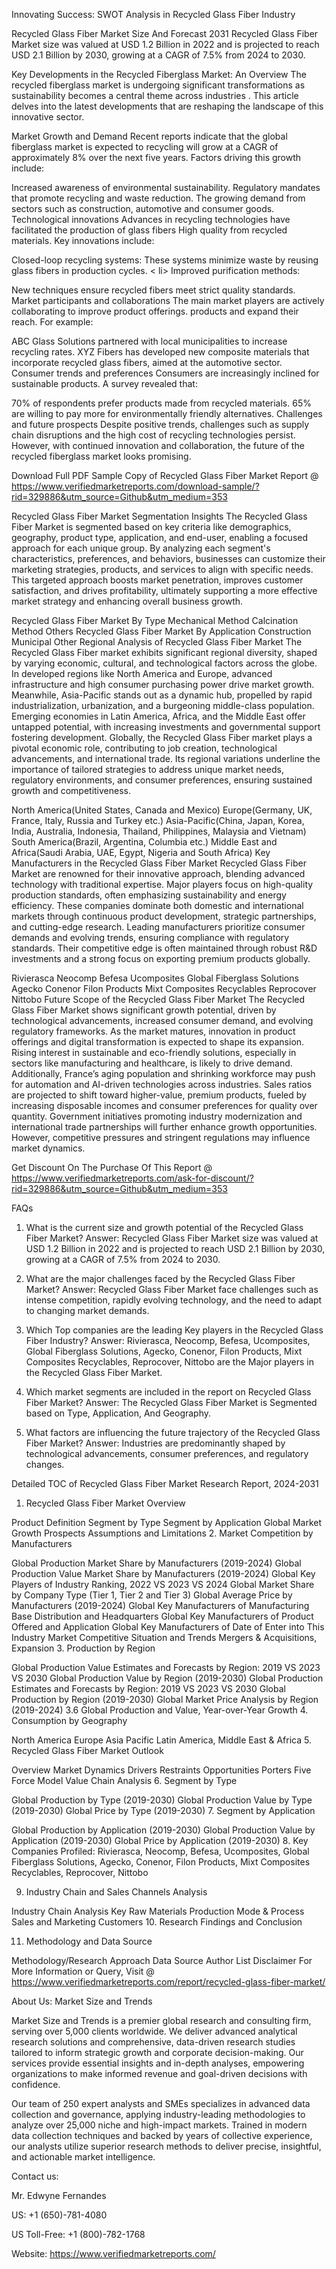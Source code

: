 Innovating Success: SWOT Analysis in Recycled Glass Fiber Industry


Recycled Glass Fiber Market Size And Forecast 2031
Recycled Glass Fiber Market size was valued at USD 1.2 Billion in 2022 and is projected to reach USD 2.1 Billion by 2030, growing at a CAGR of 7.5% from 2024 to 2030.

Key Developments in the Recycled Fiberglass Market: An Overview
The recycled fiberglass market is undergoing significant transformations as sustainability becomes a central theme across industries . This article delves into the latest developments that are reshaping the landscape of this innovative sector.

Market Growth and Demand
Recent reports indicate that the global fiberglass market is expected to recycling will grow at a CAGR of approximately 8% over the next five years. Factors driving this growth include:

Increased awareness of environmental sustainability.
Regulatory mandates that promote recycling and waste reduction.
The growing demand from sectors such as construction, automotive and consumer goods.
Technological innovations
Advances in recycling technologies have facilitated the production of glass fibers High quality from recycled materials. Key innovations include:

Closed-loop recycling systems: These systems minimize waste by reusing glass fibers in production cycles.
< li>
Improved purification methods:

New techniques ensure recycled fibers meet strict quality standards.
Market participants and collaborations
The main market players are actively collaborating to improve product offerings. products and expand their reach. For example:

ABC Glass Solutions partnered with local municipalities to increase recycling rates.
XYZ Fibers has developed new composite materials that incorporate recycled glass fibers, aimed at the automotive sector.
Consumer trends and preferences
Consumers are increasingly inclined for sustainable products. A survey revealed that:

70% of respondents prefer products made from recycled materials.
65% are willing to pay more for environmentally friendly alternatives.
Challenges and future prospects
Despite positive trends, challenges such as supply chain disruptions and the high cost of recycling technologies persist. However, with continued innovation and collaboration, the future of the recycled fiberglass market looks promising.

Download Full PDF Sample Copy of Recycled Glass Fiber Market Report @ https://www.verifiedmarketreports.com/download-sample/?rid=329886&utm_source=Github&utm_medium=353

Recycled Glass Fiber Market Segmentation Insights
The Recycled Glass Fiber Market is segmented based on key criteria like demographics, geography, product type, application, and end-user, enabling a focused approach for each unique group. By analyzing each segment's characteristics, preferences, and behaviors, businesses can customize their marketing strategies, products, and services to align with specific needs. This targeted approach boosts market penetration, improves customer satisfaction, and drives profitability, ultimately supporting a more effective market strategy and enhancing overall business growth.

Recycled Glass Fiber Market By Type
Mechanical Method
Calcination Method
Others
Recycled Glass Fiber Market By Application
Construction
Municipal
Other
Regional Analysis of Recycled Glass Fiber Market
The Recycled Glass Fiber market exhibits significant regional diversity, shaped by varying economic, cultural, and technological factors across the globe. In developed regions like North America and Europe, advanced infrastructure and high consumer purchasing power drive market growth. Meanwhile, Asia-Pacific stands out as a dynamic hub, propelled by rapid industrialization, urbanization, and a burgeoning middle-class population. Emerging economies in Latin America, Africa, and the Middle East offer untapped potential, with increasing investments and governmental support fostering development. Globally, the Recycled Glass Fiber market plays a pivotal economic role, contributing to job creation, technological advancements, and international trade. Its regional variations underline the importance of tailored strategies to address unique market needs, regulatory environments, and consumer preferences, ensuring sustained growth and competitiveness.

North America(United States, Canada and Mexico)
Europe(Germany, UK, France, Italy, Russia and Turkey etc.)
Asia-Pacific(China, Japan, Korea, India, Australia, Indonesia, Thailand, Philippines, Malaysia and Vietnam)
South America(Brazil, Argentina, Columbia etc.)
Middle East and Africa(Saudi Arabia, UAE, Egypt, Nigeria and South Africa)
Key Manufacturers in the Recycled Glass Fiber Market
Recycled Glass Fiber Market are renowned for their innovative approach, blending advanced technology with traditional expertise. Major players focus on high-quality production standards, often emphasizing sustainability and energy efficiency. These companies dominate both domestic and international markets through continuous product development, strategic partnerships, and cutting-edge research. Leading manufacturers prioritize consumer demands and evolving trends, ensuring compliance with regulatory standards. Their competitive edge is often maintained through robust R&D investments and a strong focus on exporting premium products globally.

Rivierasca
Neocomp
Befesa
Ucomposites
Global Fiberglass Solutions
Agecko
Conenor
Filon Products
Mixt Composites Recyclables
Reprocover
Nittobo
Future Scope of the Recycled Glass Fiber Market
The Recycled Glass Fiber Market shows significant growth potential, driven by technological advancements, increased consumer demand, and evolving regulatory frameworks. As the market matures, innovation in product offerings and digital transformation is expected to shape its expansion. Rising interest in sustainable and eco-friendly solutions, especially in sectors like manufacturing and healthcare, is likely to drive demand. Additionally, France’s aging population and shrinking workforce may push for automation and AI-driven technologies across industries. Sales ratios are projected to shift toward higher-value, premium products, fueled by increasing disposable incomes and consumer preferences for quality over quantity. Government initiatives promoting industry modernization and international trade partnerships will further enhance growth opportunities. However, competitive pressures and stringent regulations may influence market dynamics.

Get Discount On The Purchase Of This Report @ https://www.verifiedmarketreports.com/ask-for-discount/?rid=329886&utm_source=Github&utm_medium=353

FAQs
1. What is the current size and growth potential of the Recycled Glass Fiber Market?
Answer: Recycled Glass Fiber Market size was valued at USD 1.2 Billion in 2022 and is projected to reach USD 2.1 Billion by 2030, growing at a CAGR of 7.5% from 2024 to 2030.

2. What are the major challenges faced by the Recycled Glass Fiber Market?
Answer: Recycled Glass Fiber Market face challenges such as intense competition, rapidly evolving technology, and the need to adapt to changing market demands.

3. Which Top companies are the leading Key players in the Recycled Glass Fiber Industry?
Answer: Rivierasca, Neocomp, Befesa, Ucomposites, Global Fiberglass Solutions, Agecko, Conenor, Filon Products, Mixt Composites Recyclables, Reprocover, Nittobo are the Major players in the Recycled Glass Fiber Market.

4. Which market segments are included in the report on Recycled Glass Fiber Market?
Answer: The Recycled Glass Fiber Market is Segmented based on Type, Application, And Geography.

5. What factors are influencing the future trajectory of the Recycled Glass Fiber Market?
Answer: Industries are predominantly shaped by technological advancements, consumer preferences, and regulatory changes.

Detailed TOC of Recycled Glass Fiber Market Research Report, 2024-2031
1. Recycled Glass Fiber Market Overview

Product Definition
Segment by Type
Segment by Application
Global Market Growth Prospects
Assumptions and Limitations
2. Market Competition by Manufacturers

Global Production Market Share by Manufacturers (2019-2024)
Global Production Value Market Share by Manufacturers (2019-2024)
Global Key Players of Industry Ranking, 2022 VS 2023 VS 2024
Global Market Share by Company Type (Tier 1, Tier 2 and Tier 3)
Global Average Price by Manufacturers (2019-2024)
Global Key Manufacturers of Manufacturing Base Distribution and Headquarters
Global Key Manufacturers of Product Offered and Application
Global Key Manufacturers of Date of Enter into This Industry
Market Competitive Situation and Trends
Mergers & Acquisitions, Expansion
3. Production by Region

Global Production Value Estimates and Forecasts by Region: 2019 VS 2023 VS 2030
Global Production Value by Region (2019-2030)
Global Production Estimates and Forecasts by Region: 2019 VS 2023 VS 2030
Global Production by Region (2019-2030)
Global Market Price Analysis by Region (2019-2024) 3.6 Global Production and Value, Year-over-Year Growth
4. Consumption by Geography

North America
Europe
Asia Pacific
Latin America, Middle East & Africa
5. Recycled Glass Fiber Market Outlook

Overview
Market Dynamics
Drivers
Restraints
Opportunities
Porters Five Force Model
Value Chain Analysis 
6. Segment by Type

Global Production by Type (2019-2030)
Global Production Value by Type (2019-2030)
Global Price by Type (2019-2030)
7. Segment by Application

Global Production by Application (2019-2030)
Global Production Value by Application (2019-2030)
Global Price by Application (2019-2030)
8. Key Companies Profiled: Rivierasca, Neocomp, Befesa, Ucomposites, Global Fiberglass Solutions, Agecko, Conenor, Filon Products, Mixt Composites Recyclables, Reprocover, Nittobo

9. Industry Chain and Sales Channels Analysis

Industry Chain Analysis
Key Raw Materials
Production Mode & Process
Sales and Marketing
Customers
10. Research Findings and Conclusion

11. Methodology and Data Source

Methodology/Research Approach
Data Source
Author List
Disclaimer
For More Information or Query, Visit @ https://www.verifiedmarketreports.com/report/recycled-glass-fiber-market/

About Us: Market Size and Trends

Market Size and Trends is a premier global research and consulting firm, serving over 5,000 clients worldwide. We deliver advanced analytical research solutions and comprehensive, data-driven research studies tailored to inform strategic growth and corporate decision-making. Our services provide essential insights and in-depth analyses, empowering organizations to make informed revenue and goal-driven decisions with confidence.

Our team of 250 expert analysts and SMEs specializes in advanced data collection and governance, applying industry-leading methodologies to analyze over 25,000 niche and high-impact markets. Trained in modern data collection techniques and backed by years of collective experience, our analysts utilize superior research methods to deliver precise, insightful, and actionable market intelligence.

Contact us:

Mr. Edwyne Fernandes

US: +1 (650)-781-4080

US Toll-Free: +1 (800)-782-1768

Website: https://www.verifiedmarketreports.com/
